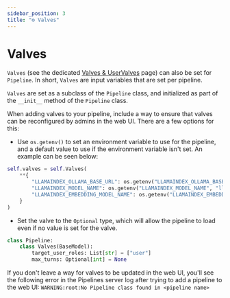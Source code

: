 ```yaml
---
sidebar_position: 3
title: "⚙️ Valves"
---
```


# Valves

`Valves` (see the dedicated [Valves & UserValves](../features/plugin/valves/index.mdx) page) can also be set for `Pipeline`. In short, `Valves` are input variables that are set per pipeline.

`Valves` are set as a subclass of the `Pipeline` class, and initialized as part of the `__init__` method of the `Pipeline` class.

When adding valves to your pipeline, include a way to ensure that valves can be reconfigured by admins in the web UI. There are a few options for this:

- Use `os.getenv()` to set an environment variable to use for the pipeline, and a default value to use if the environment variable isn't set. An example can be seen below:

```python
self.valves = self.Valves(
    **{
        "LLAMAINDEX_OLLAMA_BASE_URL": os.getenv("LLAMAINDEX_OLLAMA_BASE_URL", "http://localhost:11434"),
        "LLAMAINDEX_MODEL_NAME": os.getenv("LLAMAINDEX_MODEL_NAME", "llama3"),
        "LLAMAINDEX_EMBEDDING_MODEL_NAME": os.getenv("LLAMAINDEX_EMBEDDING_MODEL_NAME", "nomic-embed-text"),
    }
)
```

- Set the valve to the `Optional` type, which will allow the pipeline to load even if no value is set for the valve.

```python
class Pipeline:
    class Valves(BaseModel):
        target_user_roles: List[str] = ["user"]
        max_turns: Optional[int] = None
```

If you don't leave a way for valves to be updated in the web UI, you'll see the following error in the Pipelines server log after trying to add a pipeline to the web UI:
`WARNING:root:No Pipeline class found in <pipeline name>`
